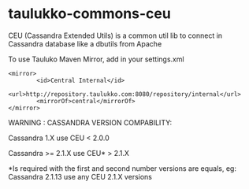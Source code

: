 taulukko-commons-ceu
====================

CEU (Cassandra Extended Utils) is a common util lib to connect in Cassandra database like a dbutils from Apache

To use Tauluko Maven Mirror, add in your settings.xml

	<mirror>
			<id>Central Internal</id>
			<url>http://repository.taulukko.com:8080/repository/internal</url>
			<mirrorOf>central</mirrorOf>
	</mirror>
	
	
WARNING : CASSANDRA VERSION COMPABILITY:
	
Cassandra 1.X use CEU < 2.0.0
	
Cassandra >= 2.1.X use CEU* > 2.1.X
	
	

*Is required with the first and second number versions are equals, eg: Cassandra 2.1.13 use any CEU 2.1.X versions